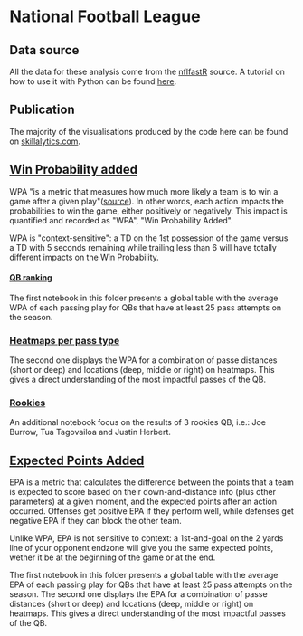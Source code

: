 # National Football League 

## Data source

All the data for these analysis come from the [nflfastR](https://github.com/mrcaseb/nflfastR?) source. A tutorial on how to use it with Python can be found [here](https://github.com/maxbolger/nflfastR-Python-Tutorial/blob/main/nflfastR_python_tutorial.ipynb).

## Publication
The majority of the visualisations produced by the code here can be found on [skillalytics.com](http://skillalytics.com/stats/nfl-quarterbacks/).

## [Win Probability added](https://github.com/Nicolas-Schonau/sports-data-analysis/tree/master/NFL/WPA)
WPA "is a metric that measures how much more likely a team is to win a game after a given play"([source](https://medium.com/@hajimealabanza/did-the-new-orleans-saints-add-the-missing-piece-to-their-offense-fe9bb2f37116)). In other words, each action impacts the probabilities to win the game, either positively or negatively. This impact is quantified and recorded as "WPA", "Win Probability Added". 

WPA is "context-sensitive": a TD on the 1st possession of the game versus a TD  with 5 seconds remaining while trailing less than 6 will have totally different impacts on the Win Probability. 

#### [QB ranking](https://github.com/Nicolas-Schonau/sports-data-analysis/blob/master/NFL/WPA/QB_ranking_by_WPA_all_season.ipynb)
The first notebook in this folder presents a global table with the average WPA of each passing play for QBs that have at least 25 pass attempts on the season. 

### [Heatmaps per pass type](https://github.com/Nicolas-Schonau/sports-data-analysis/blob/master/NFL/WPA/Heatmap_all_qb_wpa.ipynb)
The second one displays the WPA for a combination of passe distances (short or deep) and locations (deep, middle or right) on heatmaps. This gives a direct understanding of the most impactful passes of the QB. 

### [Rookies](https://github.com/Nicolas-Schonau/sports-data-analysis/blob/master/NFL/WPA/impact_rookie_qbs_2020.ipynb)
An additional notebook focus on the results of 3 rookies QB, i.e.: Joe Burrow, Tua Tagovailoa and Justin Herbert.

## [Expected Points Added](https://github.com/Nicolas-Schonau/sports-data-analysis/tree/master/NFL/EPA)
EPA is a metric that calculates the difference between the points that a team is expected to score based on their down-and-distance info (plus other parameters) at a given moment, and the expected points after an action occurred. Offenses get positive EPA if they perform well, while defenses get negative EPA if they can block the other team. 

Unlike WPA, EPA is not sensitive to context: a 1st-and-goal on the 2 yards line of your opponent endzone will give you the same expected points, wether it be at the beginning of the game or at the end.

The first notebook in this folder presents a global table with the average EPA of each passing play for QBs that have at least 25 pass attempts on the season. The second one displays the EPA for a combination of passe distances (short or deep) and locations (deep, middle or right) on heatmaps. This gives a direct understanding of the most impactful passes of the QB.
